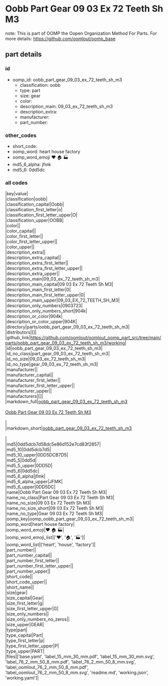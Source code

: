 # Oobb Part Gear 09 03 Ex 72 Teeth Sh M3  

note: This is part of OOMP the Oopen Organization Method For Parts. For more details: https://github.com/oomlout/oomp_base

##  part details





### id
* oomp_id: oobb_part_gear_09_03_ex_72_teeth_sh_m3
  * classification: oobb
  * type: part
  * size: gear
  * color: 
  * description_main: 09_03_ex_72_teeth_sh_m3
  * description_extra: 
  * manufacturer: 
  * part_number: 

### other_codes
* short_code: 
* oomp_word: heart house factory
* oomp_word_emoji :heart: :house: :factory:
* md5_6_alpha: jfmk
* md5_6: 0dd5dc

### all codes 
|key|value|  
|classification|oobb|  
|classification_capital|Oobb|  
|classification_first_letter|o|  
|classification_first_letter_upper|O|  
|classification_upper|OOBB|  
|color||  
|color_capital||  
|color_first_letter||  
|color_first_letter_upper||  
|color_upper||  
|description_extra||  
|description_extra_capital||  
|description_extra_first_letter||  
|description_extra_first_letter_upper||  
|description_extra_upper||  
|description_main|09_03_ex_72_teeth_sh_m3|  
|description_main_capital|09 03 Ex 72 Teeth Sh M3|  
|description_main_first_letter|0|  
|description_main_first_letter_upper|0|  
|description_main_upper|09_03_EX_72_TEETH_SH_M3|  
|description_only_numbers|0903723|  
|description_only_numbers_short|904k|  
|description_or_color|904k|  
|description_or_color_upper|904K|  
|directory|parts/oobb_part_gear_09_03_ex_72_teeth_sh_m3|  
|distributors|[]|  
|github_link|https://github.com/oomlout/oomlout_oomp_part_src/tree/main/parts/oobb_part_gear_09_03_ex_72_teeth_sh_m3/working|  
|id|oobb_part_gear_09_03_ex_72_teeth_sh_m3|  
|id_no_class|part_gear_09_03_ex_72_teeth_sh_m3|  
|id_no_size|09_03_ex_72_teeth_sh_m3|  
|id_no_type|gear_09_03_ex_72_teeth_sh_m3|  
|manufacturer||  
|manufacturer_capital||  
|manufacturer_first_letter||  
|manufacturer_first_letter_upper||  
|manufacturer_upper||  
|manufacturers|[]|  
|markdown_full|[oobb_part_gear_09_03_ex_72_teeth_sh_m3](https://github.com/oomlout/oomlout_oomp_part_src/tree/main/parts/oobb_part_gear_09_03_ex_72_teeth_sh_m3/working)<br>[](https://github.com/oomlout/oomlout_oomp_part_src/tree/main/parts/oobb_part_gear_09_03_ex_72_teeth_sh_m3/working)<br>[Oobb Part Gear 09 03 Ex 72 Teeth Sh M3](https://github.com/oomlout/oomlout_oomp_part_src/tree/main/parts/oobb_part_gear_09_03_ex_72_teeth_sh_m3/working)<br><br>|  
|markdown_short|[oobb_part_gear_09_03_ex_72_teeth_sh_m3](https://github.com/oomlout/oomlout_oomp_part_src/tree/main/parts/oobb_part_gear_09_03_ex_72_teeth_sh_m3/working)<br><br>|  
|md5|0dd5dcb7d58dc5e86d152e7cd83f2857|  
|md5_10|0dd5dcb7d5|  
|md5_10_upper|0DD5DCB7D5|  
|md5_5|0dd5d|  
|md5_5_upper|0DD5D|  
|md5_6|0dd5dc|  
|md5_6_alpha|jfmk|  
|md5_6_alpha_upper|JFMK|  
|md5_6_upper|0DD5DC|  
|name|Oobb Part Gear 09 03 Ex 72 Teeth Sh M3|  
|name_no_class|Part Gear 09 03 Ex 72 Teeth Sh M3|  
|name_no_size|09 03 Ex 72 Teeth Sh M3|  
|name_no_size_short|09 03 Ex 72 Teeth Sh M3|  
|name_no_type|Gear 09 03 Ex 72 Teeth Sh M3|  
|oomp_key|oomp_oobb_part_gear_09_03_ex_72_teeth_sh_m3|  
|oomp_word|heart house factory|  
|oomp_word_emoji|:heart: :house: :factory:|  
|oomp_word_emoji_list|[':heart:', ':house:', ':factory:']|  
|oomp_word_list|['heart', 'house', 'factory']|  
|part_number||  
|part_number_capital||  
|part_number_first_letter||  
|part_number_first_letter_upper||  
|part_number_upper||  
|short_code||  
|short_code_upper||  
|short_name||  
|size|gear|  
|size_capital|Gear|  
|size_first_letter|g|  
|size_first_letter_upper|G|  
|size_only_numbers||  
|size_only_numbers_no_zeros||  
|size_upper|GEAR|  
|type|part|  
|type_capital|Part|  
|type_first_letter|p|  
|type_first_letter_upper|P|  
|type_upper|PART|  
|files|['base.yaml', 'label_15_mm_30_mm.pdf', 'label_15_mm_30_mm.svg', 'label_76_2_mm_50_8_mm.pdf', 'label_76_2_mm_50_8_mm.svg', 'label_oomlout_76_2_mm_50_8_mm.pdf', 'label_oomlout_76_2_mm_50_8_mm.svg', 'readme.md', 'working.json', 'working.yaml']|  
